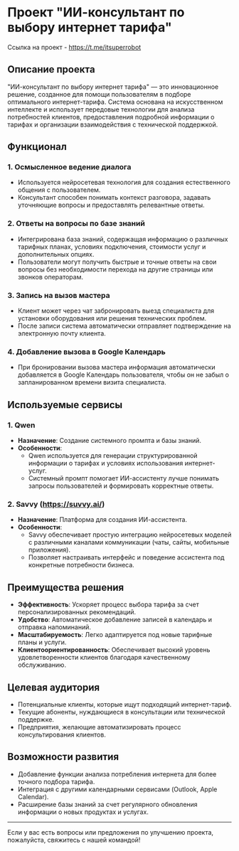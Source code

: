 # Проект "ИИ-консультант по выбору интернет тарифа"

Ссылка на проект - https://t.me/itsuperrobot

## Описание проекта

"ИИ-консультант по выбору интернет тарифа" — это инновационное решение, созданное для помощи пользователям в подборе оптимального интернет-тарифа. Система основана на искусственном интеллекте и использует передовые технологии для анализа потребностей клиентов, предоставления подробной информации о тарифах и организации взаимодействия с технической поддержкой.

## Функционал

### 1. **Осмысленное ведение диалога**
   - Используется нейросетевая технология для создания естественного общения с пользователем.
   - Консультант способен понимать контекст разговора, задавать уточняющие вопросы и предоставлять релевантные ответы.

### 2. **Ответы на вопросы по базе знаний**
   - Интегрирована база знаний, содержащая информацию о различных тарифных планах, условиях подключения, стоимости услуг и дополнительных опциях.
   - Пользователи могут получить быстрые и точные ответы на свои вопросы без необходимости перехода на другие страницы или звонков операторам.

### 3. **Запись на вызов мастера**
   - Клиент может через чат забронировать выезд специалиста для установки оборудования или решения технических проблем.
   - После записи система автоматически отправляет подтверждение на электронную почту клиента.

### 4. **Добавление вызова в Google Календарь**
   - При бронировании вызова мастера информация автоматически добавляется в Google Календарь пользователя, чтобы он не забыл о запланированном времени визита специалиста.

## Используемые сервисы

### 1. **Qwen**
   - **Назначение**: Создание системного промпта и базы знаний.
   - **Особенности**:
     - Qwen используется для генерации структурированной информации о тарифах и условиях использования интернет-услуг.
     - Системный промпт помогает ИИ-ассистенту лучше понимать запросы пользователей и формировать корректные ответы.

### 2. **Savvy (https://suvvy.ai/)**
   - **Назначение**: Платформа для создания ИИ-ассистента.
   - **Особенности**:
     - Savvy обеспечивает простую интеграцию нейросетевых моделей с различными каналами коммуникации (чаты, сайты, мобильные приложения).
     - Позволяет настраивать интерфейс и поведение ассистента под конкретные потребности бизнеса.

## Преимущества решения

- **Эффективность**: Ускоряет процесс выбора тарифа за счет персонализированных рекомендаций.
- **Удобство**: Автоматическое добавление записей в календарь и отправка напоминаний.
- **Масштабируемость**: Легко адаптируется под новые тарифные планы и услуги.
- **Клиентоориентированность**: Обеспечивает высокий уровень удовлетворенности клиентов благодаря качественному обслуживанию.

## Целевая аудитория

- Потенциальные клиенты, которые ищут подходящий интернет-тариф.
- Текущие абоненты, нуждающиеся в консультации или технической поддержке.
- Предприятия, желающие автоматизировать процесс консультирования клиентов.

## Возможности развития

- Добавление функции анализа потребления интернета для более точного подбора тарифа.
- Интеграция с другими календарными сервисами (Outlook, Apple Calendar).
- Расширение базы знаний за счет регулярного обновления информации о новых продуктах и услугах.

---

Если у вас есть вопросы или предложения по улучшению проекта, пожалуйста, свяжитесь с нашей командой!
